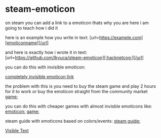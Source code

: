 # steam-emoticon

on steam you can add a link to a emoticon thats why you are here 
i am going to teach how i did it 

here is an example how you write in text:  [url=https://example.com][emoticonname][/url]


and here is exactly how i wrote it in text:  [url=https://github.com/lkyuca/steam-emoticon][:hacknetcog:][/url]

you can do this with invisible emoticon:

[completely invisible emoticon link](https://steamcommunity.com/market/listings/753/515040-%3ARareDeplorable%3A )

the problem with this is you need to buy the steam game and play 2 hours for it to work or buy the emoticon straight from the community market
[game:](https://store.steampowered.com/app/515040/Make_America_Great_Again_The_Trump_Presidency/ )

you can do this with cheaper games with almost invisble emoticons like:
[emoticon:](https://steamcommunity.com/market/listings/753/534560-%3AYemot%3A  )
[game:](https://store.steampowered.com/app/534560/Ramify/ )


steam guide with emoticons based on colors/events:
[steam guide:](https://steamcommunity.com/sharedfiles/filedetails/?id=1885366850 )

[Visible Text](https://example.com)

